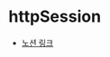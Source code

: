 # httpSession

* [노션 링크](https://gelatinous-soul-25b.notion.site/httpSession-b3a50927c8b44138ba9848be59e19895?pvs=4)
